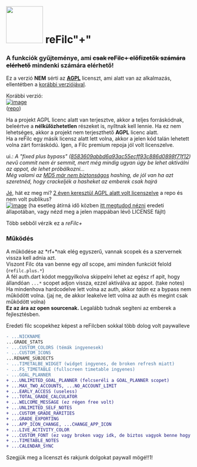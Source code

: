 <!--
    refilc+, but more stripped and more open source
    Copyright (C) 2025  Firka team (QwIT development)

    This program is free software: you can redistribute it and/or modify
    it under the terms of the GNU Affero General Public License as
    published by the Free Software Foundation, either version 3 of the
    License, or (at your option) any later version.

    This program is distributed in the hope that it will be useful,
    but WITHOUT ANY WARRANTY; without even the implied warranty of
    MERCHANTABILITY or FITNESS FOR A PARTICULAR PURPOSE.  See the
    GNU Affero General Public License for more details.

    You should have received a copy of the GNU Affero General Public License
    along with this program.  If not, see <https://www.gnu.org/licenses/>.
-->

# <img src="https://github.com/user-attachments/assets/7197fdf3-4929-46e3-a2c2-4614abc6c031" alt width="100px"> reFilc"+"

### A funkciók gyűjteménye, ami ~~csak reFilc+ előfizetők számára elérhető~~ mindenki számára elérhető!

Ez a verzió **NEM** sérti az **[AGPL](https://github.com/QwIT-Development/app-legacy/blob/master/LICENSE)** licenszt, ami alatt van az alkalmazás, ellentétben a [korábbi verziójával](https://github.com/refilc/naplo/).

Korábbi verzió:<br>
[![image](https://github.com/user-attachments/assets/170dc789-bb7e-449f-8aca-5a767d1097e8)](https://github.com/refilc/naplo/commit/8583609abbd6a93ac55ecff93c886d0898f71f12)<br>
([repo](https://github.com/refilc/naplo-plus/))

Ha a projekt AGPL licenc alatt van terjesztve, akkor a teljes forráskódnak, beleértve a **nélkülözhetetlen** részeket is, nyíltnak kell lennie. Ha ez nem lehetséges, akkor a projekt nem terjeszthető **AGPL** licenc alatt.\
Ha a reFilc egy másik licensz alatt lett volna, akkor a jelen kód talán lehetett volna zárt forráskódú. Igen, a Filc premium repoja jól volt licenszelve.

ui.: *A "fixed plus bypass" ([8583609abbd6a93ac55ecff93c886d0898f71f12](https://github.com/refilc/naplo-plus/commit/9516f7d94bad8edc910113ea52250349f391ee0e)) nevű commit nem ér semmit, mert még mindig ugyan úgy be lehet aktiválni az appot, de lehet próbálkozni...*\
*Még valami az [MD5 már nem biztonságos](https://en.wikipedia.org/wiki/MD5#Overview_of_security_issues) hashing, de jól van ha azt szeretnéd, hogy crackeljék a hasheket az emberek csak hajrá*

[Jé](https://github.com/refilc/naplo-plus/blob/main/LICENSE), hát ez meg mi? [2 éven keresztül AGPL alatt volt licenszelve](https://github.com/refilc/naplo-plus/commits/main/LICENSE) a repo és nem volt publikus?\
[![image](https://github.com/user-attachments/assets/d2e35a6b-9a72-4c89-8a83-46369442c1fd)](https://github.com/refilc/naplo-plus/blob/main/LICENSE)
(ha esetleg átírná idő közben [itt megtudod nézni](https://github.com/refilc/naplo-plus/blob/3cb656418f669522539547cfb9169edb6cfdc4de/LICENSE) eredeti állapotában, vagy nézd meg a jelen mappában lévő LICENSE fájlt)

Több sebből vérzik ez a *reFilc+*

### Működés

A működése az *rf+*nak elég egyszerű, vannak scopek és a szervernek vissza kell adnia azt.\
Viszont Filc óta van benne egy *all* scope, ami minden funkciót felold (`refilc.plus.*`)\
A fél auth.dart kódot meggyilkolva skippelni lehet az egész rf apit, hogy állandóan `...*` scopet adjon vissza, ezzel aktiválva az appot. (take notes)\
Ha mindenhova hardcodelve lett volna az auth, akkor *talán* ez a bypass nem működött volna. (jaj ne, de akkor leakelve lett volna az auth és megint csak működött volna)\
**Ez az ára az open sourcenak.** Legalább tudnak segíteni az emberek a fejlesztésben.

Eredeti filc scopekhez képest a reFilcben sokkal több dolog volt paywalleve
```diff
- ...NICKNAME
...GRADE_STATS
- ...CUSTOM_COLORS (témák ingyenesek)
- ...CUSTOM_ICONS
...RENAME_SUBJECTS
- ...TIMETALBE_WIDGET (widget ingyenes, de broken refresh miatt)
- ...FS_TIMETABLE (fullscreen timetable ingyenes)
- ...GOAL_PLANNER
+ ...UNLIMITED_GOAL_PLANNER (felcseréli a GOAL_PLANNER scopet)
+ ...MAX_TWO_ACCOUNTS, ...NO_ACCOUNT_LIMIT
+ ...EARLY_ACCESS (useless)
+ ...TOTAL_GRADE_CALCULATOR
+ ...WELCOME_MESSAGE (ez régen free volt)
+ ...UNLIMITED_SELF_NOTES
+ ...CUSTOM_GRADE_RARITIES
+ ...GRADE_EXPORTING
+ ...APP_ICON_CHANGE, ...CHANGE_APP_ICON
+ ...LIVE_ACTIVITY_COLOR
+ ...CUSTOM_FONT (ez vagy broken vagy idk, de biztos vagyok benne hogy plus nélkül is lehetett állítani)
+ ...TIMETABLE_NOTES
+ ...CALENDAR_SYNC
```
Szegjük meg a licenszt és rakjunk dolgokat paywall mögé!!1!

